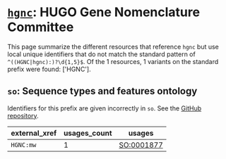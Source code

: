 # [`hgnc`](https://bioregistry.io/hgnc): HUGO Gene Nomenclature Committee

This page summarize the different resources that reference `hgnc`
but use local unique identifiers that do not match the standard pattern of
`^((HGNC|hgnc):)?\d{1,5}$`. Of the 1 resources,
1 variants on the standard prefix were found: ['HGNC'].

## `so`: Sequence types and features ontology

Identifiers for this prefix are given incorrectly in `so`. See the [GitHub repository](https://github.com/The-Sequence-Ontology/SO-Ontologies).

| external_xref   |   usages_count | usages                                                  |
|-----------------|----------------|---------------------------------------------------------|
| `HGNC:mw`       |              1 | [SO:0001877](http://purl.obolibrary.org/obo/SO_0001877) |

